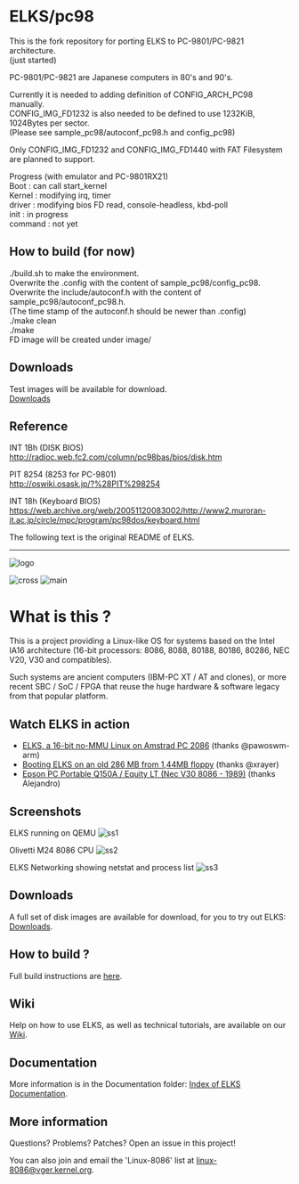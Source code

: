 # ELKS/pc98  
  
This is the fork repository for porting ELKS to PC-9801/PC-9821 architecture.  
(just started)  
  
PC-9801/PC-9821 are Japanese computers in 80's and 90's.  

Currently it is needed to adding definition of CONFIG_ARCH_PC98 manually.  
CONFIG_IMG_FD1232 is also needed to be defined to use 1232KiB, 1024Bytes per sector.   
(Please see sample_pc98/autoconf_pc98.h and config_pc98)  
  
Only CONFIG_IMG_FD1232 and CONFIG_IMG_FD1440 with FAT Filesystem are planned to support.  
  
Progress (with emulator and PC-9801RX21)  
Boot : can call start_kernel  
Kernel : modifying irq, timer  
driver : modifying bios FD read, console-headless, kbd-poll  
init : in progress  
command : not yet  

## How to build (for now)  
./build.sh to make the environment.  
Overwrite the .config with the content of sample_pc98/config_pc98.  
Overwrite the include/autoconf.h with the content of sample_pc98/autoconf_pc98.h.  
(The time stamp of the autoconf.h should be newer than .config)  
./make clean  
./make  
FD image will be created under image/ 
  
## Downloads  
Test images will be available for download.  
[Downloads](https://github.com/tyama501/elks/releases)  
  
## Reference  
INT 1Bh (DISK BIOS)  
http://radioc.web.fc2.com/column/pc98bas/bios/disk.htm  
 
PIT 8254 (8253 for PC-9801)  
http://oswiki.osask.jp/?%28PIT%298254  

INT 18h (Keyboard BIOS)  
https://web.archive.org/web/20051120083002/http://www2.muroran-it.ac.jp/circle/mpc/program/pc98dos/keyboard.html  

The following text is the original README of ELKS.  

--------------------------------------------------

![logo](https://github.com/jbruchon/elks/blob/master/Documentation/img/ELKS-Logo.png)


![cross](https://github.com/jbruchon/elks/workflows/cross/badge.svg)
![main](https://github.com/jbruchon/elks/workflows/main/badge.svg)


# What is this ?

This is a project providing a Linux-like OS for systems based on the Intel
IA16 architecture (16-bit processors: 8086, 8088, 80188, 80186, 80286,
NEC V20, V30 and compatibles).

Such systems are ancient computers (IBM-PC XT / AT and clones), or more
recent SBC / SoC / FPGA that reuse the huge hardware & software legacy
from that popular platform.

## Watch ELKS in action

- [ELKS, a 16-bit no-MMU Linux on Amstrad PC 2086](https://www.youtube.com/watch?v=eooviN1SdQ8) (thanks @pawoswm-arm)
- [Booting ELKS on an old 286 MB from 1,44MB floppy](https://www.youtube.com/watch?v=6rwlqmdebxk) (thanks @xrayer)
- [Epson PC Portable Q150A / Equity LT (Nec V30 8086 - 1989)](https://youtu.be/ZDffBj6zY-w?t=687) (thanks Alejandro)

## Screenshots

ELKS running on QEMU
![ss1](https://github.com/jbruchon/elks/blob/master/Screenshots/ELKS_0.4.0.png)

Olivetti M24 8086 CPU
![ss2](https://github.com/jbruchon/elks/blob/master/Screenshots/Olivetti_M24_8086_CPU.png)

ELKS Networking showing netstat and process list
![ss3](https://github.com/jbruchon/elks/blob/master/Screenshots/ELKS_Networking.png)

## Downloads

A full set of disk images are available for download, for you to try out ELKS: [Downloads](https://github.com/jbruchon/elks/releases).

## How to build ?

Full build instructions are [here](https://github.com/jbruchon/elks/blob/master/BUILD.md).

## Wiki

Help on how to use ELKS, as well as technical tutorials, are available on our [Wiki](https://github.com/jbruchon/elks/wiki).

## Documentation

More information is in the Documentation folder: [Index of ELKS Documentation](https://htmlpreview.github.io/?https://github.com/jbruchon/elks/blob/master/Documentation/index.html).

## More information

Questions? Problems? Patches? Open an issue in this project!

You can also join and email the 'Linux-8086' list at linux-8086@vger.kernel.org.
